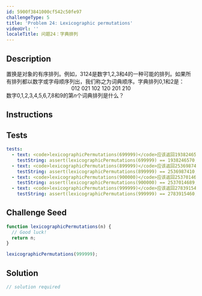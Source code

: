 ```yaml
---
id: 5900f3841000cf542c50fe97
challengeType: 5
title: 'Problem 24: Lexicographic permutations'
videoUrl: ''
localeTitle: 问题24：字典排列
---
```


## Description
<section id="description">置换是对象的有序排列。例如，3124是数字1,2,3和4的一种可能的排列。如果所有排列都以数字或字母顺序列出，我们称之为词典顺序。字典排列0,1和2是： <div style="text-align: center;"> 012 021 102 120 201 210 </div>数字0,1,2,3,4,5,6,7,8和9的第<var>n</var>个词典排列是什么？ </section>

## Instructions
<section id="instructions">
</section>

## Tests
<section id='tests'>

```yml
tests:
  - text: <code>lexicographicPermutations(699999)</code>应该返回1938246570。
    testString: assert(lexicographicPermutations(699999) == 1938246570, '<code>lexicographicPermutations(699999)</code> should return 1938246570.');
  - text: <code>lexicographicPermutations(899999)</code>应该返回2536987410。
    testString: assert(lexicographicPermutations(899999) == 2536987410, '<code>lexicographicPermutations(899999)</code> should return 2536987410.');
  - text: <code>lexicographicPermutations(900000)</code>应该返回2537014689。
    testString: assert(lexicographicPermutations(900000) == 2537014689, '<code>lexicographicPermutations(900000)</code> should return 2537014689.');
  - text: <code>lexicographicPermutations(999999)</code>应该返回2783915460。
    testString: assert(lexicographicPermutations(999999) == 2783915460, '<code>lexicographicPermutations(999999)</code> should return 2783915460.');

```

</section>

## Challenge Seed
<section id='challengeSeed'>

<div id='js-seed'>

```js
function lexicographicPermutations(n) {
  // Good luck!
  return n;
}

lexicographicPermutations(999999);

```

</div>



</section>

## Solution
<section id='solution'>

```js
// solution required
```
</section>
